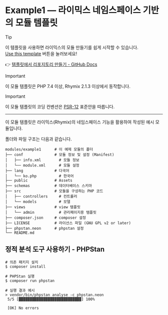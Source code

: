 # Example1 — 라이믹스 네임스페이스 기반의 모듈 템플릿

> [!TIP]
> 이 템플릿을 사용하면 라이믹스의 모듈 만들기를 쉽게 시작할 수 있습니다.  
> [Use this template](https://github.com/new?template_name=rhymix-module&template_owner=rhymix-guide) 버튼을 눌러보세요!
>
> 👉 [템플릿에서 리포지토리 만들기 - GitHub Docs](https://docs.github.com/ko/repositories/creating-and-managing-repositories/creating-a-repository-from-a-template)

> [!IMPORTANT]
> 이 모듈 템플릿은 PHP 7.4 이상, Rhymix 2.1.3 이상에서 동작합니다.

> [!IMPORTANT]
> 이 모듈 템플릿의 코딩 컨벤션은 [PSR-12](https://www.php-fig.org/psr/psr-12/) 표준안을 따릅니다.

---

이 모듈 템플릿은 라이믹스(Rhymix)의 네임스페이스 기능을 활용하여 작성된 예시 모듈입니다.

폴더와 파일 구조는 다음과 같습니다.

```shell
modules/example1      # 이 예제 모듈의 폴더
├── conf              # 모듈 정보 및 설정 (Manifest)
│   ├── info.xml        # 모듈 정보
│   └── module.xml      # 모듈 설정
├── lang              # 다국어
│   └── ko.php          # 한국어
├── public            # Assets
├── schemas           # 데이터베이스 스키마
├── src               # 모듈을 구성하는 PHP 코드
│   ├── controllers     # 컨트롤러
│   └── models          # 모델
├── views             # view 템플릿
│   └── admin           # 관리페이지용 템플릿
├── composer.json     # composer 설정
├── LICENSE           # 라이선스 파일 (GNU GPL v2 or later)
├── phpstan.neon      # phpstan 설정
└── README.md
```

## 정적 분석 도구 사용하기 - PHPStan

```shell
# 의존 패키지 설치
$ composer install

# PHPStan 실행
$ composer run phpstan

# 실행 결과 예시
> vendor/bin/phpstan analyse -c phpstan.neon
 5/5 [▓▓▓▓▓▓▓▓▓▓▓▓▓▓▓▓▓▓▓▓▓▓▓▓▓▓▓▓] 100%

 [OK] No errors
```
